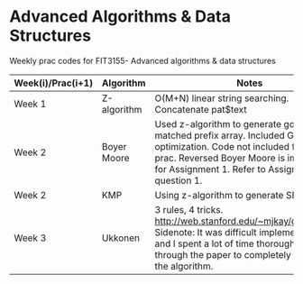 # Advanced Algorithms & Data Structures
Weekly prac codes for FIT3155- Advanced algorithms & data structures

| Week(i)/Prac(i+1) | Algorithm | Notes |
|-----------|-----------|-------|
| Week 1 | Z-algorithm | O(M+N) linear string searching. Concatenate pat$text |
| Week 2 | Boyer Moore | Used z-algorithm to generate good suffix & matched prefix array. Included Galil's optimization. Code not included for week 2 prac. Reversed Boyer Moore is implemented for Assignment 1. Refer to Assignment1, question 1. |
| Week 2 | KMP | Using z-algorithm to generate SPi values | 
| Week 3 | Ukkonen | 3 rules, 4 tricks. http://web.stanford.edu/~mjkay/gusfield.pdf. Sidenote: It was difficult implementing this and I spent a lot of time thoroughly going through the paper to completely understand the algorithm. | 

